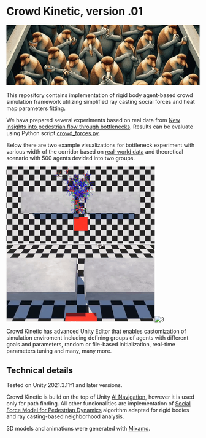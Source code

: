 # Crowd Kinetic, version .01

![header](Image/header.jpg)

This repository contains implementation of rigid body agent-based crowd simulation framework utilizing simplified ray casting social forces and heat map parameters fitting.

We hava prepared several experiments based on real data from [New insights into pedestrian flow through bottlenecks](https://arxiv.org/abs/physics/0702004). Results can be evaluate using Python script [crowd_forces.py](crowd_forces.py).

Below there are two example visualizations for bottleneck experiment with various width of the corridor based on [real-world data](https://ped.fz-juelich.de/db/doku.php?id=bottleneck2) and theoretical scenario with 500 agents devided into two groups.

![1](Image/1.gif)![2](Image/2.gif)![3](Image/3.gif)

Crowd Kinetic has advanced Unity Editor that enables castomization of simulation enviroment including defining groups of agents with different goals and parameters, random or file-based initialization, real-time parameters tuning and many, many more. 

## Technical details

Tested on Unity 2021.3.11f1 and later versions. 

Crowd Kinetic is build on the top of Unity [AI Navigation](https://docs.unity3d.com/Packages/com.unity.ai.navigation@2.0/manual/index.html), however it is used only for path finding. All other funcionalities are implementation of [Social Force Model for Pedestrian Dynamics](https://arxiv.org/abs/cond-mat/9805244) algorithm adapted for rigid bodies and ray casting-based neighborhood analysis.  

3D models and animations were generated with [Mixamo](https://www.mixamo.com/).

